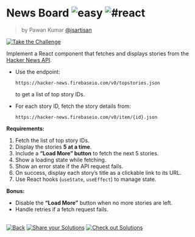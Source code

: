 <!--info-header-start--><h1>News Board <img src="https://img.shields.io/badge/-easy-7aad0c" alt="easy"/> <img src="https://img.shields.io/badge/-%23react-999" alt="#react"/></h1><blockquote><p>by Pawan Kumar <a href="https://github.com/jsartisan" target="_blank">@jsartisan</a></p></blockquote><p><a href="https://frontend-challenges.com/challenges/380-news-board" target="_blank"><img src="https://img.shields.io/badge/-Take%20the%20Challenge-0d99ff?logo=javascript&logoColor=white" alt="Take the Challenge"/></a> </p><!--info-header-end-->

Implement a React component that fetches and displays stories from the [Hacker News API](https://github.com/HackerNews/API).

* Use the endpoint:

  ```
  https://hacker-news.firebaseio.com/v0/topstories.json
  ```

  to get a list of top story IDs.
* For each story ID, fetch the story details from:

  ```
  https://hacker-news.firebaseio.com/v0/item/{id}.json
  ```

**Requirements:**

1. Fetch the list of top story IDs.
2. Display the stories **5 at a time**.
3. Include a **“Load More” button** to fetch the next 5 stories.
4. Show a loading state while fetching.
5. Show an error state if the API request fails.
6. On success, display each story’s title as a clickable link to its URL.
7. Use React hooks (`useState`, `useEffect`) to manage state.

**Bonus:**

* Disable the **“Load More”** button when no more stories are left.
* Handle retries if a fetch request fails.


<!--info-footer-start--><br><a href="../../README.md" target="_blank"><img src="https://img.shields.io/badge/-Back-grey" alt="Back"/></a> <a href="https://github.com/jsartisan/frontend-challenges/issues/new?template=answer.md&labels=answer,380,undefined&title=380%20-%20News%20Board%20-%20undefined&body=" target="_blank"><img src="https://img.shields.io/badge/-Share%20your%20Solutions-teal" alt="Share your Solutions"/></a> <a href="https://github.com/jsartisan/frontend-challenges/issues?q=label%3A380+label%3Aanswer+sort%3Areactions-%2B1-desc" target="_blank"><img src="https://img.shields.io/badge/-Check%20out%20Solutions-de5a77?logo=awesome-lists&logoColor=white" alt="Check out Solutions"/></a> <!--info-footer-end-->